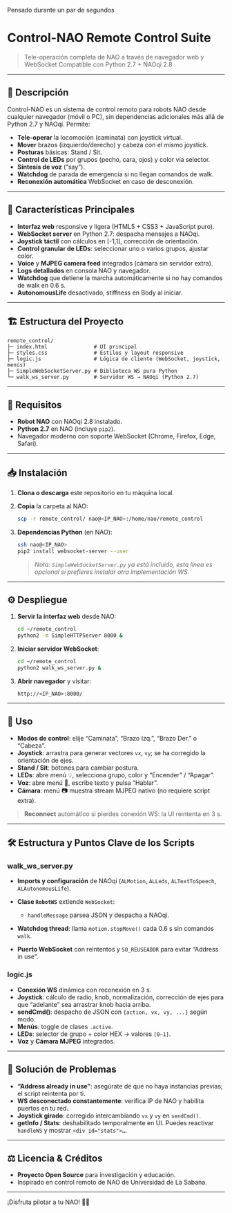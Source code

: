 Pensado durante un par de segundos

# Control-NAO Remote Control Suite

> Tele-operación completa de NAO a través de navegador web y WebSocket
> Compatible con Python 2.7 + NAOqi 2.8

---

## 📖 Descripción

Control-NAO es un sistema de control remoto para robots NAO desde cualquier navegador (móvil o PC), sin dependencias adicionales más allá de Python 2.7 y NAOqi. Permite:

* **Tele-operar** la locomoción (caminata) con joystick virtual.
* **Mover** brazos (izquierdo/derecho) y cabeza con el mismo joystick.
* **Posturas** básicas: Stand / Sit.
* **Control de LEDs** por grupos (pecho, cara, ojos) y color vía selector.
* **Síntesis de voz** (“say”).
* **Watchdog** de parada de emergencia si no llegan comandos de walk.
* **Reconexión automática** WebSocket en caso de desconexión.

---

## 🚀 Características Principales

* **Interfaz web** responsive y ligera (HTML5 + CSS3 + JavaScript puro).
* **WebSocket server** en Python 2.7: despacha mensajes a NAOqi.
* **Joystick táctil** con cálculos en \[-1,1], corrección de orientación.
* **Control granular de LEDs**: seleccionar uno o varios grupos, ajustar color.
* **Voice** y **MJPEG camera feed** integrados (cámara sin servidor extra).
* **Logs detallados** en consola NAO y navegador.
* **Watchdog** que detiene la marcha automáticamente si no hay comandos de walk en 0.6 s.
* **AutonomousLife** desactivado, stiffness en Body al iniciar.

---

## 🏗️ Estructura del Proyecto

```
remote_control/
├─ index.html               # UI principal
├─ styles.css               # Estilos y layout responsive
├─ logic.js                 # Lógica de cliente (WebSocket, joystick, menús)
├─ SimpleWebSocketServer.py # Biblioteca WS pura Python
└─ walk_ws_server.py        # Servidor WS → NAOqi (Python 2.7)
```

---

## 🔧 Requisitos

* **Robot NAO** con NAOqi 2.8 instalado.
* **Python 2.7** en NAO (incluye `pip2`).
* Navegador moderno con soporte WebSocket (Chrome, Firefox, Edge, Safari).

---

## 📥 Instalación

1. **Clona o descarga** este repositorio en tu máquina local.
2. **Copia** la carpeta al NAO:

   ```bash
   scp -r remote_control/ nao@<IP_NAO>:/home/nao/remote_control
   ```
3. **Dependencias Python** (en NAO):

   ```bash
   ssh nao@<IP_NAO>
   pip2 install websocket-server --user
   ```

   > *Nota: `SimpleWebSocketServer.py` ya está incluido, esta línea es opcional si prefieres instalar otra implementación WS.*

---

## ⚙️ Despliegue

1. **Servir la interfaz web** desde NAO:

   ```bash
   cd ~/remote_control
   python2 -m SimpleHTTPServer 8000 &
   ```
2. **Iniciar servidor WebSocket**:

   ```bash
   cd ~/remote_control
   python2 walk_ws_server.py &
   ```
3. **Abrir navegador** y visitar:

   ```
   http://<IP_NAO>:8000/
   ```

---

## 📑 Uso

* **Modos de control**: elije “Caminata”, “Brazo Izq.”, “Brazo Der.” o “Cabeza”.
* **Joystick**: arrastra para generar vectores `vx`, `vy`; se ha corregido la orientación de ejes.
* **Stand / Sit**: botones para cambiar postura.
* **LEDs**: abre menú 💡, selecciona grupo, color y “Encender” / “Apagar”.
* **Voz**: abre menú 🎤, escribe texto y pulsa “Hablar”.
* **Cámara**: menú 📷 muestra stream MJPEG nativo (no requiere script extra).

> **Reconnect** automático si pierdes conexión WS: la UI reintenta en 3 s.

---

## 🛠️ Estructura y Puntos Clave de los Scripts

### walk\_ws\_server.py

* **Imports y configuración** de NAOqi (`ALMotion`, `ALLeds`, `ALTextToSpeech`, `ALAutonomousLife`).
* **Clase `RobotWS`** extiende `WebSocket`:

  * `handleMessage` parsea JSON y despacha a NAOqi.
* **Watchdog thread**: llama `motion.stopMove()` cada 0.6 s sin comandos `walk`.
* **Puerto WebSocket** con reintentos y `SO_REUSEADDR` para evitar “Address in use”.

### logic.js

* **Conexión WS** dinámica con reconexión en 3 s.
* **Joystick**: cálculo de radio, knob, normalización, corrección de ejes para que “adelante” sea arrastrar knob hacia arriba.
* **sendCmd()**: despacho de JSON con `{action, vx, vy, ...}` según modo.
* **Menús**: toggle de clases `.active`.
* **LEDs**: selector de grupo + color HEX → valores `[0–1]`.
* **Voz** y **Cámara MJPEG** integrados.

---

## 🔎 Solución de Problemas

* **“Address already in use”**: asegúrate de que no haya instancias previas; el script reintenta por ti.
* **WS desconectado constantemente**: verifica IP de NAO y habilita puertos en tu red.
* **Joystick girado**: corregido intercambiando `vx` y `vy` en `sendCmd()`.
* **getInfo / Stats**: deshabilitado temporalmente en UI. Puedes reactivar `handleWS` y mostrar `<div id="stats">…`.

---

## ⚖️ Licencia & Créditos

* **Proyecto Open Source** para investigación y educación.
* Inspirado en control remoto de NAO de Universidad de La Sabana.

---

¡Disfruta pilotar a tu NAO! 🤖🚀
